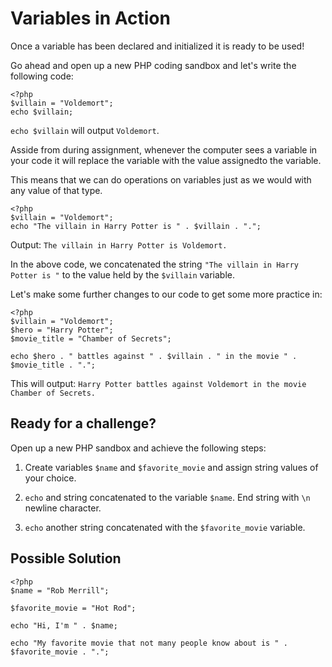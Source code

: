 # Variables in Action
Once a variable has been declared and initialized it is ready to be used!

Go ahead and open up a new PHP coding sandbox and let's write the following code:

```
<?php
$villain = "Voldemort";
echo $villain;
```

`echo $villain` will output `Voldemort`.

Asside from during assignment, whenever the computer sees a variable in your code it will replace the variable with the value assignedto the variable.

This means that we can do operations on variables just as we would with any value of that type.

```
<?php
$villain = "Voldemort";
echo "The villain in Harry Potter is " . $villain . ".";
```

Output: `The villain in Harry Potter is Voldemort.`

In the above code, we concatenated the string `"The villain in Harry Potter is "` to the value held by the `$villain` variable.

Let's make some further changes to our code to get some more practice in:
```
<?php
$villain = "Voldemort";
$hero = "Harry Potter";
$movie_title = "Chamber of Secrets";

echo $hero . " battles against " . $villain . " in the movie " . $movie_title . ".";
```

This will output: `Harry Potter battles against Voldemort in the movie Chamber of Secrets.`

## Ready for a challenge?
Open up a new PHP sandbox and achieve the following steps:

1. Create variables `$name` and `$favorite_movie` and assign string values of your choice.

2. `echo` and string concatenated to the variable `$name`. End string with `\n` newline character.

3. `echo` another string concatenated with the `$favorite_movie` variable.

## Possible Solution
```
<?php
$name = "Rob Merrill";

$favorite_movie = "Hot Rod";

echo "Hi, I'm " . $name;

echo "My favorite movie that not many people know about is " . $favorite_movie . ".";
```